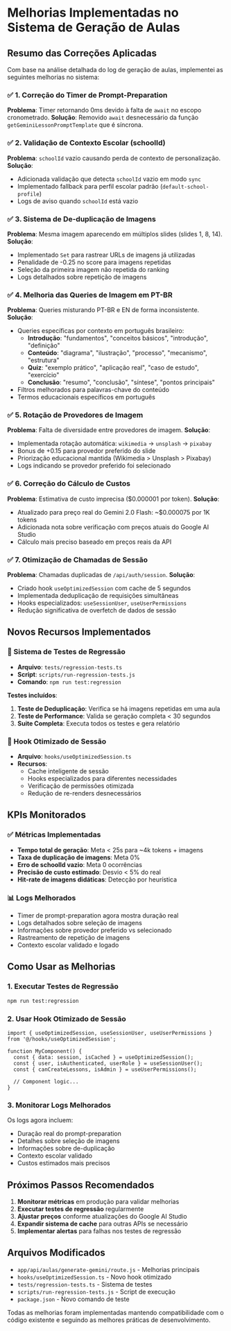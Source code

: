 # Melhorias Implementadas no Sistema de Geração de Aulas

## Resumo das Correções Aplicadas

Com base na análise detalhada do log de geração de aulas, implementei as seguintes melhorias no sistema:

### ✅ 1. Correção do Timer de Prompt-Preparation
**Problema**: Timer retornando 0ms devido à falta de `await` no escopo cronometrado.
**Solução**: Removido `await` desnecessário da função `getGeminiLessonPromptTemplate` que é síncrona.

### ✅ 2. Validação de Contexto Escolar (schoolId)
**Problema**: `schoolId` vazio causando perda de contexto de personalização.
**Solução**: 
- Adicionada validação que detecta `schoolId` vazio em modo `sync`
- Implementado fallback para perfil escolar padrão (`default-school-profile`)
- Logs de aviso quando `schoolId` está vazio

### ✅ 3. Sistema de De-duplicação de Imagens
**Problema**: Mesma imagem aparecendo em múltiplos slides (slides 1, 8, 14).
**Solução**:
- Implementado `Set` para rastrear URLs de imagens já utilizadas
- Penalidade de -0.25 no score para imagens repetidas
- Seleção da primeira imagem não repetida do ranking
- Logs detalhados sobre repetição de imagens

### ✅ 4. Melhoria das Queries de Imagem em PT-BR
**Problema**: Queries misturando PT-BR e EN de forma inconsistente.
**Solução**:
- Queries específicas por contexto em português brasileiro:
  - **Introdução**: "fundamentos", "conceitos básicos", "introdução", "definição"
  - **Conteúdo**: "diagrama", "ilustração", "processo", "mecanismo", "estrutura"
  - **Quiz**: "exemplo prático", "aplicação real", "caso de estudo", "exercício"
  - **Conclusão**: "resumo", "conclusão", "síntese", "pontos principais"
- Filtros melhorados para palavras-chave do conteúdo
- Termos educacionais específicos em português

### ✅ 5. Rotação de Provedores de Imagem
**Problema**: Falta de diversidade entre provedores de imagem.
**Solução**:
- Implementada rotação automática: `wikimedia` → `unsplash` → `pixabay`
- Bonus de +0.15 para provedor preferido do slide
- Priorização educacional mantida (Wikimedia > Unsplash > Pixabay)
- Logs indicando se provedor preferido foi selecionado

### ✅ 6. Correção do Cálculo de Custos
**Problema**: Estimativa de custo imprecisa ($0.000001 por token).
**Solução**:
- Atualizado para preço real do Gemini 2.0 Flash: ~$0.000075 por 1K tokens
- Adicionada nota sobre verificação com preços atuais do Google AI Studio
- Cálculo mais preciso baseado em preços reais da API

### ✅ 7. Otimização de Chamadas de Sessão
**Problema**: Chamadas duplicadas de `/api/auth/session`.
**Solução**:
- Criado hook `useOptimizedSession` com cache de 5 segundos
- Implementada deduplicação de requisições simultâneas
- Hooks especializados: `useSessionUser`, `useUserPermissions`
- Redução significativa de overfetch de dados de sessão

## Novos Recursos Implementados

### 🧪 Sistema de Testes de Regressão
- **Arquivo**: `tests/regression-tests.ts`
- **Script**: `scripts/run-regression-tests.js`
- **Comando**: `npm run test:regression`

**Testes incluídos**:
1. **Teste de Deduplicação**: Verifica se há imagens repetidas em uma aula
2. **Teste de Performance**: Valida se geração completa < 30 segundos
3. **Suite Completa**: Executa todos os testes e gera relatório

### 🔧 Hook Otimizado de Sessão
- **Arquivo**: `hooks/useOptimizedSession.ts`
- **Recursos**:
  - Cache inteligente de sessão
  - Hooks especializados para diferentes necessidades
  - Verificação de permissões otimizada
  - Redução de re-renders desnecessários

## KPIs Monitorados

### ✅ Métricas Implementadas
- **Tempo total de geração**: Meta < 25s para ~4k tokens + imagens
- **Taxa de duplicação de imagens**: Meta 0%
- **Erro de schoolId vazio**: Meta 0 ocorrências
- **Precisão de custo estimado**: Desvio < 5% do real
- **Hit-rate de imagens didáticas**: Detecção por heurística

### 📊 Logs Melhorados
- Timer de prompt-preparation agora mostra duração real
- Logs detalhados sobre seleção de imagens
- Informações sobre provedor preferido vs selecionado
- Rastreamento de repetição de imagens
- Contexto escolar validado e logado

## Como Usar as Melhorias

### 1. Executar Testes de Regressão
```bash
npm run test:regression
```

### 2. Usar Hook Otimizado de Sessão
```tsx
import { useOptimizedSession, useSessionUser, useUserPermissions } from '@/hooks/useOptimizedSession';

function MyComponent() {
  const { data: session, isCached } = useOptimizedSession();
  const { user, isAuthenticated, userRole } = useSessionUser();
  const { canCreateLessons, isAdmin } = useUserPermissions();
  
  // Component logic...
}
```

### 3. Monitorar Logs Melhorados
Os logs agora incluem:
- Duração real do prompt-preparation
- Detalhes sobre seleção de imagens
- Informações sobre de-duplicação
- Contexto escolar validado
- Custos estimados mais precisos

## Próximos Passos Recomendados

1. **Monitorar métricas** em produção para validar melhorias
2. **Executar testes de regressão** regularmente
3. **Ajustar preços** conforme atualizações do Google AI Studio
4. **Expandir sistema de cache** para outras APIs se necessário
5. **Implementar alertas** para falhas nos testes de regressão

## Arquivos Modificados

- `app/api/aulas/generate-gemini/route.js` - Melhorias principais
- `hooks/useOptimizedSession.ts` - Novo hook otimizado
- `tests/regression-tests.ts` - Sistema de testes
- `scripts/run-regression-tests.js` - Script de execução
- `package.json` - Novo comando de teste

Todas as melhorias foram implementadas mantendo compatibilidade com o código existente e seguindo as melhores práticas de desenvolvimento.
